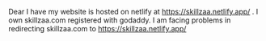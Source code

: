 Dear I have my website is hosted on netlify at https://skillzaa.netlify.app/ . I own skillzaa.com registered with godaddy. I am facing problems in redirecting skillzaa.com to https://skillzaa.netlify.app/ 